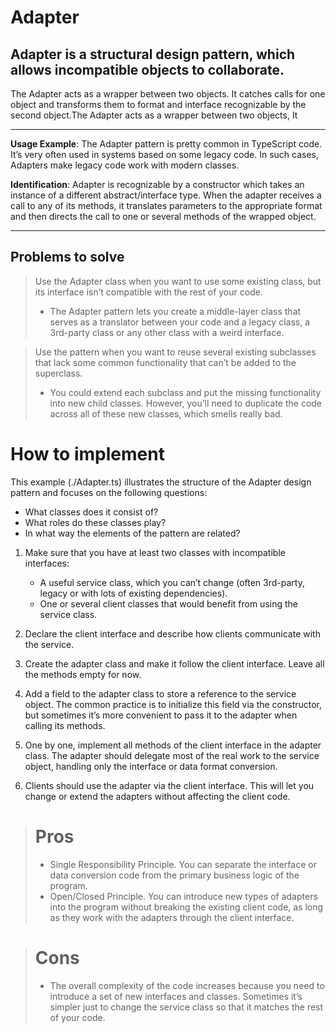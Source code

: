 # Adapter

## Adapter is a structural design pattern, which allows incompatible objects to collaborate.

The Adapter acts as a wrapper between two objects. It catches calls for one object and
transforms them to format and interface recognizable by the second object.The Adapter acts
as a wrapper between two objects, It

---

<b>Usage Example</b>: The Adapter pattern is pretty common in TypeScript code. It’s very
often used in systems based on some legacy code. In such cases, Adapters make legacy code
work with modern classes.

<b>Identification</b>: Adapter is recognizable by a constructor which takes an instance of
a different abstract/interface type. When the adapter receives a call to any of its
methods, it translates parameters to the appropriate format and then directs the call to
one or several methods of the wrapped object.

---

## Problems to solve

> Use the Adapter class when you want to use some existing class, but its interface isn’t
> compatible with the rest of your code.
>
> - The Adapter pattern lets you create a middle-layer class that serves as a translator
>   between your code and a legacy class, a 3rd-party class or any other class with a weird
>   interface.

> Use the pattern when you want to reuse several existing subclasses that lack some common
> functionality that can’t be added to the superclass.
>
> - You could extend each subclass and put the missing functionality into new child
>   classes. However, you’ll need to duplicate the code across all of these new classes, which
>   smells really bad.

# How to implement

This example (./Adapter.ts) illustrates the structure of the Adapter design pattern and
focuses on the following questions:

- What classes does it consist of?
- What roles do these classes play?
- In what way the elements of the pattern are related?

1. Make sure that you have at least two classes with incompatible interfaces:

   - A useful service class, which you can’t change (often 3rd-party, legacy or with lots
     of existing dependencies).

   * One or several client classes that would benefit from using the service class.

2. Declare the client interface and describe how clients communicate with the service.

3. Create the adapter class and make it follow the client interface. Leave all the methods
   empty for now.

4. Add a field to the adapter class to store a reference to the service object. The common
   practice is to initialize this field via the constructor, but sometimes it’s more
   convenient to pass it to the adapter when calling its methods.

5. One by one, implement all methods of the client interface in the adapter class. The
   adapter should delegate most of the real work to the service object, handling only the
   interface or data format conversion.

6. Clients should use the adapter via the client interface. This will let you change or
   extend the adapters without affecting the client code.

> # Pros
>
> - Single Responsibility Principle. You can separate the interface or data conversion
>   code from the primary business logic of the program.
> - Open/Closed Principle. You can introduce new types of adapters into the program
>   without breaking the existing client code, as long as they work with the adapters through
>   the client interface.

> # Cons
>
> - The overall complexity of the code increases because you need to introduce a set of
>   new interfaces and classes. Sometimes it’s simpler just to change the service class so
>   that it matches the rest of your code.
